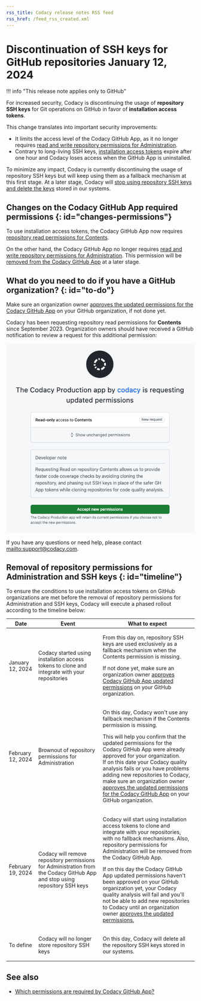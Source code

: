 ```yaml
---
rss_title: Codacy release notes RSS feed
rss_href: /feed_rss_created.xml
---
```


# Discontinuation of SSH keys for GitHub repositories January 12, 2024

!!! info "This release note applies only to GitHub"

For increased security, Codacy is discontinuing the usage of **repository SSH keys** for Git operations on GitHub in favor of **installation access tokens**.

This change translates into important security improvements:

-   It limits the access level of the Codacy GitHub App, as it no longer requires [read and write repository permissions for Administration](https://docs.github.com/en/rest/authentication/permissions-required-for-github-apps?apiVersion=2022-11-28#repository-permissions-for-administration).
-   Contrary to long-living SSH keys, [installation access tokens](https://docs.github.com/en/apps/creating-github-apps/authenticating-with-a-github-app/generating-an-installation-access-token-for-a-github-app#about-installation-access-tokens) expire after one hour and Codacy loses access when the GitHub App is uninstalled.

To minimize any impact, Codacy is currently discontinuing the usage of repository SSH keys but will keep using them as a fallback mechanism at this first stage. At a later stage, Codacy will [stop using repository SSH keys and delete the keys](#timeline) stored in our systems.

## Changes on the Codacy GitHub App required permissions {: id="changes-permissions"}

To use installation access tokens, the Codacy GitHub App now requires [repository read permissions for Contents](https://docs.github.com/en/rest/authentication/permissions-required-for-github-apps?apiVersion=2022-11-28#repository-permissions-for-contents).

On the other hand, the Codacy GitHub App no longer requires [read and write repository permissions for Administration](https://docs.github.com/en/rest/authentication/permissions-required-for-github-apps?apiVersion=2022-11-28#repository-permissions-for-administration). This permission will be [removed from the Codacy GitHub App](#timeline) at a later stage.

## What do you need to do if you have a GitHub organization? {: id="to-do"}

Make sure an organization owner [approves the updated permissions for the Codacy GitHub App](https://docs.github.com/en/apps/using-github-apps/reviewing-and-modifying-installed-github-apps) on your GitHub organization, if not done yet.

Codacy has been requesting repository read permissions for **Contents** since September 2023. Organization owners should have received a GitHub notification to review a request for this additional permission:

![Codacy GitHub App updated permissions request](../images/2023-12-DD-gh-updated-permissions.png)<!--TODO PLUTO-802 Rename image-->

If you have any questions or need help, please contact <mailto:support@codacy.com>.

## Removal of repository permissions for Administration and SSH keys {: id="timeline"}

To ensure the conditions to use installation access tokens on GitHub organizations are met before the removal of repository permissions for Administration and SSH keys, Codacy will execute a phased rollout according to the timeline below:

<table>
  <thead>
    <th>Date</th>
    <th>Event</th>
    <th>What to expect</th>
  </thead>
  <tbody>
    <tr>
      <td>January 12, 2024</td>
      <td>Codacy started using installation access tokens to clone and integrate with your repositories</td>
      <td>
        <p>From this day on, repository SSH keys are used exclusively as a fallback mechanism when the Contents permission is missing.</p>
        <p>If not done yet, make sure an organization owner <a href="#to-do">approves Codacy GitHub App updated permissions</a> on your GitHub organization.</p>
      </td>
    </tr>
    <tr>
      <td>February 12, 2024</td>
      <td>Brownout of repository permissions for Administration</td>
      <td>
        <p>On this day, Codacy won't use any fallback mechanism if the Contents permission is missing.</p>
        <p>This will help you confirm that the updated permissions for the Codacy GitHub App were already approved for your organization.<br/>If on this date your Codacy quality analysis fails or you have problems adding new repositories to Codacy, make sure an organization owner <a href="#to-do">approves the updated permissions for the Codacy GitHub App</a> on your GitHub organization.</p>
      </td>
    </tr>
    <tr>
      <td>February 19, 2024</td>
      <td>Codacy will remove repository permissions for Administration from the Codacy GitHub App and stop using repository SSH keys</td>
      <td>
        <p>Codacy will start using installation access tokens to clone and integrate with your repositories, with no fallback mechanisms. Also, repository permissions for Administration will be removed from the Codacy GitHub App.</p>
        <p>If on this day the Codacy GitHub App updated permissions haven't been approved on your GitHub organization yet, your Codacy quality analysis will fail and you'll not be able to add new repositories to Codacy until an organization owner <a href="#to-do">approves the updated permissions.</a></p>
      </td>
    </tr>
    <tr>
      <td>To define</td>
      <td>Codacy will no longer store repository SSH keys</td>
      <td>
        <p>On this day, Codacy will delete all the repository SSH keys stored in our systems.</p>
      </td>
    </tr>
  </tbody>
</table>

## See also

-   [Which permissions are required by Codacy GitHub App?](../../getting-started/which-permissions-does-codacy-need-from-my-account.md#github-cloud)
